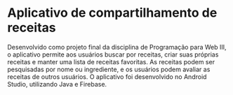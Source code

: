 # Aplicativo de compartilhamento de receitas
Desenvolvido como projeto final da disciplina de Programação para Web III, o aplicativo permite aos usuários buscar por receitas, criar
suas próprias receitas e manter uma lista de receitas favoritas. As receitas podem ser pesquisadas por nome ou ingrediente, e os usuários
podem avaliar as receitas de outros usuários. O aplicativo foi desenvolvido no Android Studio, utilizando Java e Firebase.

